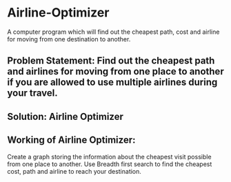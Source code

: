 # Airline-Optimizer
A computer program which will find out the cheapest path, cost and airline for moving from one destination to another.

## Problem Statement: Find out the cheapest path and airlines for moving from one place to another if you are allowed to use multiple airlines during your travel.

## Solution: Airline Optimizer

## Working of Airline Optimizer: 
Create a graph storing the information about the cheapest visit possible from one place to another. Use Breadth first search to find the cheapest cost, path and airline to reach your destination.

